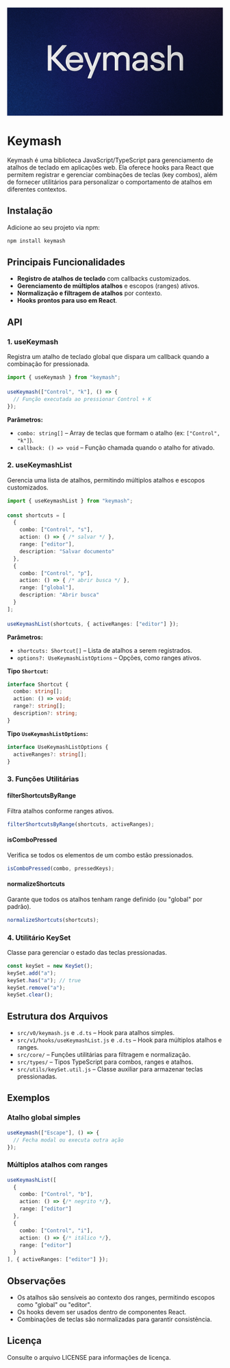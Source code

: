 ![Logo](doc/img/keymash_background.png) 

# Keymash

Keymash é uma biblioteca JavaScript/TypeScript para gerenciamento de atalhos de teclado em aplicações web. Ela oferece hooks para React que permitem registrar e gerenciar combinações de teclas (key combos), além de fornecer utilitários para personalizar o comportamento de atalhos em diferentes contextos.

## Instalação

Adicione ao seu projeto via npm:

```bash
npm install keymash
```

## Principais Funcionalidades

- **Registro de atalhos de teclado** com callbacks customizados.
- **Gerenciamento de múltiplos atalhos** e escopos (ranges) ativos.
- **Normalização e filtragem de atalhos** por contexto.
- **Hooks prontos para uso em React**.

## API

### 1. useKeymash

Registra um atalho de teclado global que dispara um callback quando a combinação for pressionada.

```typescript
import { useKeymash } from "keymash";

useKeymash(["Control", "k"], () => {
  // Função executada ao pressionar Control + K
});
```

**Parâmetros:**

- `combo: string[]` – Array de teclas que formam o atalho (ex: `["Control", "k"]`).
- `callback: () => void` – Função chamada quando o atalho for ativado.

### 2. useKeymashList

Gerencia uma lista de atalhos, permitindo múltiplos atalhos e escopos customizados.

```typescript
import { useKeymashList } from "keymash";

const shortcuts = [
  {
    combo: ["Control", "s"],
    action: () => { /* salvar */ },
    range: ["editor"],
    description: "Salvar documento"
  },
  {
    combo: ["Control", "p"],
    action: () => { /* abrir busca */ },
    range: ["global"],
    description: "Abrir busca"
  }
];

useKeymashList(shortcuts, { activeRanges: ["editor"] });
```

**Parâmetros:**

- `shortcuts: Shortcut[]` – Lista de atalhos a serem registrados.
- `options?: UseKeymashListOptions` – Opções, como ranges ativos.

**Tipo `Shortcut`:**

```typescript
interface Shortcut {
  combo: string[];
  action: () => void;
  range?: string[];
  description?: string;
}
```

**Tipo `UseKeymashListOptions`:**

```typescript
interface UseKeymashListOptions {
  activeRanges?: string[];
}
```

### 3. Funções Utilitárias

#### filterShortcutsByRange

Filtra atalhos conforme ranges ativos.

```typescript
filterShortcutsByRange(shortcuts, activeRanges);
```

#### isComboPressed

Verifica se todos os elementos de um combo estão pressionados.

```typescript
isComboPressed(combo, pressedKeys);
```

#### normalizeShortcuts

Garante que todos os atalhos tenham range definido (ou "global" por padrão).

```typescript
normalizeShortcuts(shortcuts);
```

### 4. Utilitário KeySet

Classe para gerenciar o estado das teclas pressionadas.

```typescript
const keySet = new KeySet();
keySet.add("a");
keySet.has("a"); // true
keySet.remove("a");
keySet.clear();
```

## Estrutura dos Arquivos

- `src/v0/keymash.js` e `.d.ts` – Hook para atalhos simples.
- `src/v1/hooks/useKeymashList.js` e `.d.ts` – Hook para múltiplos atalhos e ranges.
- `src/core/` – Funções utilitárias para filtragem e normalização.
- `src/types/` – Tipos TypeScript para combos, ranges e atalhos.
- `src/utils/keySet.util.js` – Classe auxiliar para armazenar teclas pressionadas.

## Exemplos

### Atalho global simples

```typescript
useKeymash(["Escape"], () => {
  // Fecha modal ou executa outra ação
});
```

### Múltiplos atalhos com ranges

```typescript
useKeymashList([
  {
    combo: ["Control", "b"],
    action: () => {/* negrito */},
    range: ["editor"]
  },
  {
    combo: ["Control", "i"],
    action: () => {/* itálico */},
    range: ["editor"]
  }
], { activeRanges: ["editor"] });
```

## Observações

- Os atalhos são sensíveis ao contexto dos ranges, permitindo escopos como "global" ou "editor".
- Os hooks devem ser usados dentro de componentes React.
- Combinações de teclas são normalizadas para garantir consistência.

## Licença

Consulte o arquivo LICENSE para informações de licença.
